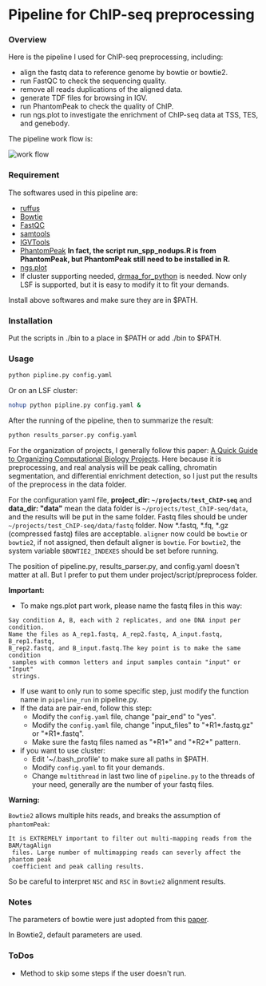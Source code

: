 # Pipeline for ChIP-seq preprocessing

### Overview

Here is the pipeline I used for ChIP-seq preprocessing, including:

* align the fastq data to reference genome by bowtie or bowtie2.
* run FastQC to check the sequencing quality.
* remove all reads duplications of the aligned data.
* generate TDF files for browsing in IGV.
* run PhantomPeak to check the quality of ChIP.
* run ngs.plot to investigate the enrichment of ChIP-seq data at TSS, TES, and genebody.

The pipeline work flow is:

![work flow](https://raw.githubusercontent.com/ny-shao/chip-seq_preprocess/master/all_flowchart.png)

### Requirement

The softwares used in this pipeline are:

* [ruffus](https://code.google.com/p/ruffus/)
* [Bowtie](http://bowtie-bio.sourceforge.net/index.shtml)
* [FastQC](http://www.bioinformatics.babraham.ac.uk/projects/fastqc/)
* [samtools](http://samtools.sourceforge.net/)
* [IGVTools](http://www.broadinstitute.org/igv/igvtools)
* [PhantomPeak](http://code.google.com/p/phantompeakqualtools/) __In fact, the script **run_spp_nodups.R** is from PhantomPeak, but PhantomPeak still need to be installed in R.__
* [ngs.plot](https://code.google.com/p/ngsplot/)
* If cluster supporting needed, [drmaa_for_python](https://pypi.python.org/pypi/drmaa) is needed. Now only LSF is supported, but it is easy to modify it to fit your demands.

Install above softwares and make sure they are in $PATH.

### Installation

Put the scripts in ./bin to a place in $PATH or add ./bin to $PATH.

### Usage

```bash
python pipline.py config.yaml
```

Or on an LSF cluster:

```bash
nohup python pipline.py config.yaml &
```

After the running of the pipeline, then to summarize the result:

```bash
python results_parser.py config.yaml
```

For the organization of projects, I generally follow this paper: [A Quick Guide to Organizing Computational Biology Projects](http://www.ploscompbiol.org/article/info%3Adoi%2F10.1371%2Fjournal.pcbi.1000424). Here because it is preprocessing, and real analysis will be peak calling, chromatin segmentation, and differential enrichment detection, so I just put the results of the preprocess in the data folder.

For the configuration yaml file, __project_dir: `~/projects/test_ChIP-seq`__ and __data_dir: "data"__ mean the data folder is `~/projects/test_ChIP-seq/data`, and the results will be put in the same folder. Fastq files should be under `~/projects/test_ChIP-seq/data/fastq` folder. Now *.fastq, *.fq, *.gz (compressed fastq) files are acceptable. `aligner` now could be `bowtie` or `bowtie2`, if not assigned, then default aligner is `bowtie`. For `bowtie2`, the system variable `$BOWTIE2_INDEXES` should be set before running.

The position of pipeline.py, results_parser.py, and config.yaml doesn't matter at all. But I prefer to put them under project/script/preprocess folder.

**Important:**

+ To make ngs.plot part work, please name the fastq files in this way:
```
Say condition A, B, each with 2 replicates, and one DNA input per condition. 
Name the files as A_rep1.fastq, A_rep2.fastq, A_input.fastq, B_rep1.fastq, 
B_rep2.fastq, and B_input.fastq.The key point is to make the same condition
 samples with common letters and input samples contain "input" or "Input"
 strings.
```
+ If use want to only run to some specific step, just modify the function name in `pipeline_run` in pipeline.py.
+ If the data are pair-end, follow this step:
	+ Modify the `config.yaml` file, change "pair_end" to "yes".
	+ Modify the `config.yaml` file, change "input_files" to "\*R1\*.fastq.gz" or "\*R1\*.fastq".
	+ Make sure the fastq files named as "\*R1\*" and "\*R2\*" pattern.
+ if you want to use cluster:
	+ Edit '~/.bash_profile' to make sure all paths in $PATH.
	+ Modify `config.yaml` to fit your demands.
	+ Change `multithread` in last two line of `pipeline.py` to the threads of your need, generally are the number of your fastq files.

**Warning:**

`Bowtie2` allows multiple hits reads, and breaks the assumption of `phantomPeak`: 
```
It is EXTREMELY important to filter out multi-mapping reads from the BAM/tagAlign
 files. Large number of multimapping reads can severly affect the phantom peak
 coefficient and peak calling results.
```
So be careful to interpret `NSC` and `RSC` in `Bowtie2` alignment results.

### Notes

The parameters of bowtie were just adopted from this [paper](http://www.nature.com/nprot/journal/v7/n1/full/nprot.2011.420.html).

In Bowtie2, default parameters are used.

### ToDos

+ Method to skip some steps if the user doesn't run.